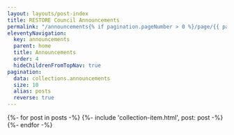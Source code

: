```yaml
---
layout: layouts/post-index
title: RESTORE Council Announcements
permalink: "/announcements{% if pagination.pageNumber > 0 %}/page/{{ pagination.pageNumber }}{% endif %}/index.html"
eleventyNavigation:
  key: announcements
  parent: home
  title: Announcements
  order: 4
  hideChildrenFromTopNav: true
pagination:
  data: collections.announcements
  size: 10
  alias: posts
  reverse: true
---
```

{%- for post in posts -%}
  {%- include 'collection-item.html', post: post -%}
{%- endfor -%}
